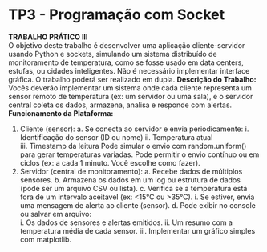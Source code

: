 # TP3 - Programação com Socket
**TRABALHO PRÁTICO III**  
O objetivo deste trabalho é desenvolver uma aplicação cliente-servidor usando Python e sockets, simulando 
um sistema distribuído de monitoramento de temperatura, como se fosse usado em data centers, estufas, 
ou cidades inteligentes. Não é necessário implementar interface gráfica. O trabalho poderá ser realizado em dupla. 
**Descrição do Trabalho:** 
Vocês deverão implementar um sistema onde cada cliente representa um sensor remoto de temperatura 
(ex: um servidor ou uma sala), e o servidor central coleta os dados, armazena, analisa e responde com 
alertas. 
**Funcionamento da Plataforma:** 
1. Cliente (sensor): 
a. Se conecta ao servidor e envia periodicamente: 
i. Identificação do sensor (ID ou nome) 
ii. Temperatura atual  
iii. Timestamp da leitura 
Pode simular o envio com random.uniform() para gerar temperaturas variadas. 
Pode permitir o envio contínuo ou em ciclos (ex: a cada 1 minuto. Você escolhe como fazer). 
2. Servidor (central de monitoramento): 
a. Recebe dados de múltiplos sensores. 
b. Armazena os dados em um log ou estrutura de dados (pode ser um arquivo CSV ou lista). 
c. Verifica se a temperatura está fora de um intervalo aceitável (ex: <15°C ou >35°C). 
    i. Se estiver, envia uma mensagem de alerta ao cliente (sensor). 
d. Pode exibir no console ou salvar em arquivo:  
    i. Os dados de sensores e alertas emitidos. 
   ii. Um resumo com a temperatura média de cada sensor.
  iii. Implementar um gráfico simples com matplotlib.
